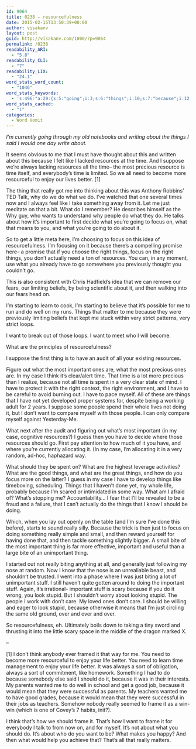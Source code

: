 ```yaml
---
id: 9064
title: 0238 – resourcefulness
date: 2015-02-15T13:50:39+00:00
author: visakanv
layout: post
guid: http://visakanv.com/1000/?p=9064
permalink: /0238
readability_ARI:
  - "5.8"
readability_CLI:
  - "7"
readability_LIX:
  - "24.1"
word_stats_word_count:
  - "1046"
word_stats_keywords:
  - 's:496:"a:29:{s:5:"going";i:3;s:6:"things";i:10;s:7:"because";i:12;s:4:"like";i:4;s:9:"resources";i:6;s:4:"time";i:8;s:7:"suppose";i:3;s:8:"precious";i:3;s:4:"need";i:4;s:6:"become";i:3;s:5:"enjoy";i:3;s:6:"better";i:3;s:5:"thing";i:4;s:6:"really";i:6;s:4:"just";i:5;s:6:"people";i:4;s:9:"important";i:7;s:5:"focus";i:5;s:15:"resourcefulness";i:3;s:5:"right";i:4;s:4:"want";i:5;s:4:"ones";i:3;s:4:"case";i:4;s:5:"think";i:3;s:4:"good";i:3;s:4:"life";i:3;s:5:"stuff";i:3;s:6:"stupid";i:3;s:5:"frame";i:3;}";'
word_stats_cached:
  - "1"
categories:
  - Word Vomit
---
```

_I&#8217;m currently going through my old notebooks and writing about the things I said I would one day write about._

It seems obvious to me that I must have thought about this and written about this because I felt like I lacked resources at the time. And I suppose we&#8217;re always lacking resources all the time– the most precious resource is time itself, and everybody&#8217;s time is limited. So we all need to become more resourceful to enjoy our lives better. [1]

The thing that really got me into thinking about this was Anthony Robbins&#8217; TED Talk, why do we do what we do. I&#8217;ve watched that one several times now and I always feel like I take something away from it. Let me just meditate on that a bit. What do I remember? He describes himself as the Why guy, who wants to understand why people do what they do. He talks about how it&#8217;s important to first decide what you&#8217;re going to focus on, what that means to you, and what you&#8217;re going to do about it.

So to get a little meta here, I&#8217;m choosing to focus on this idea of resourcefulness. I&#8217;m focusing on it because there&#8217;s a compelling promise here– a promise that if you choose the right things, focus on the right things, you don&#8217;t actually need a ton of resources. You can, in any moment, use what you already have to go somewhere you previously thought you couldn&#8217;t go.

This is also consistent with Chris Hadfield&#8217;s idea that we can remove our fears, our limiting beliefs, by being scientific about it, and then walking into our fears head on.

I&#8217;m starting to learn to cook, I&#8217;m starting to believe that it&#8217;s possible for me to run and do well on my runs. Things that matter to me because they were previously limiting beliefs that kept me stuck within very strict patterns, very strict loops.

I want to break out of those loops. I want to meet who I will become.

What are the principles of resourcefulness?

I suppose the first thing is to have an audit of all your existing resources.

Figure out what the most important ones are, what the most precious ones are. In my case I think it&#8217;s clear/alert time. That time is a lot more precious than I realize, because not all time is spent in a very clear state of mind. I have to protect it with the right context, the right environment, and I have to be careful to avoid burning out. I have to pace myself. All of these are things that I have not yet developed proper systems for, despite being a working adult for 2 years. I suppose some people spend their whole lives not doing it, but I don&#8217;t want to compare myself with those people. I can only compare myself against Yesterday-Me.

What next after the audit and figuring out what&#8217;s most important (in my case, cognitive resources?) I guess then you have to decide where those resources should go. First pay attention to how much of it you have, and where you&#8217;re currently allocating it. (In my case, I&#8217;m allocating it in a very random, ad-hoc, haphazard way.

What should they be spent on? What are the highest leverage activities? What are the good things, and what are the great things, and how do you focus more on the latter? I guess in my case I have to develop things like timeboxing, scheduling. Things that I haven&#8217;t done yet, my whole life, probably because I&#8217;m scared or intimidated in some way. What am I afraid of? What&#8217;s stopping me? Accountability&#8230; I fear that I&#8217;ll be revealed to be a fraud and a failure, that I can&#8217;t actually do the things that I know I should be doing.

Which, when you lay out openly on the table (and I&#8217;m sure I&#8217;ve done this before), starts to sound really silly. Because the trick is then just to focus on doing something really simple and small, and then reward yourself for having done that, and then tackle something slightly bigger. A small bite of the most important thing is far more effective, important and useful than a large bite of an unimportant thing.

I started out not really biting anything at all, and generally just following my nose at random. Now I know that the nose is an unrealiable beast, and shouldn&#8217;t be trusted. I went into a phase where I was just biting a lot of unimportant stuff. I still haven&#8217;t quite gotten around to doing the important stuff. Again, it&#8217;s irrational- important stuff is scary because if you do it wrong, you look stupid. But I shouldn&#8217;t worry about looking stupid. The people I work with don&#8217;t care. My loved ones don&#8217;t care. I should be willing and eager to look stupid, because otherwise it means that I&#8217;m just circling the same old ground, over and over and over.

So resourcefulness, eh. Ultimately boils down to taking a tiny sword and thrusting it into the little scary space in the middle of the dragon marked X.

–

[1] I don&#8217;t think anybody ever framed it that way for me. You need to become more resourceful to enjoy your life better. You need to learn time management to enjoy your life better. It was always a sort of obligation, always a sort of commitment, like homework. Something I had to do because somebody else said I should do it, because it was in their interests. My parents wanted me to do well in school and get a good job, because it would mean that they were successful as parents. My teachers wanted me to have good grades, because it would mean that they were successful in their jobs as teachers. Somehow nobody really seemed to frame it as a win-win (which is one of Covey&#8217;s 7 habits, init?).

I think that&#8217;s how we should frame it. That&#8217;s how I want to frame it for everybody I talk to from now on, and for myself. It&#8217;s not about what you should do. It&#8217;s about who do you want to be? What makes you happy? And then what would help you achieve that? That&#8217;s all that really matters.